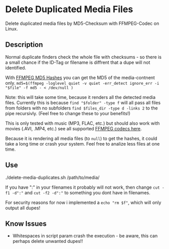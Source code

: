# Delete Duplicated Media Files

Delete duplicated media files by MD5-Checksum with FFMPEG-Codec on Linux.

## Description
Normal duplicate finders check the whole file with checksums - so there is a small chance if the ID-Tag or filename is diffrent that a dupe will not identified.

With [FFMPEG MD5 Hashes](https://ffmpeg.org/ffmpeg-all.html#md5-1) you can get the MD5 of the media-contnent only.
`md5=$(ffmpeg -loglevel quiet -v quiet -err_detect ignore_err -i "$file" -f md5 - < /dev/null )`

Note: this will take some time, because it renders all the detected media files.
Currently this is because `find "$folder" -type f` will all pass all files from folders with no subfolders `find $files_dir -type d -links 2` to the pipe recursivly. (Feel free to change these to your benefits!) 

This is only tested with music (MP3, FLAC, etc.) but should also work with movies (.AVI, .MP4, etc.) see all supported [FFMPEG codecs here](https://www.ffmpeg.org/ffmpeg-codecs.html).

Because it is rendering all media files (to `null`) to get the hashes, it could take a long time or crash your system. Feel free to analize less files at one time.

## Use
./delete-media-duplicates.sh /path/to/media/

If you have ":" in your filenames it probably will not work, then change `cut -f1 -d":"` and `cut -f2 -d":"` to something you dont have in filenames.

For security reasons for now i implemented a `echo "rm $f"`, which will only output all dupes!

## Know Issues
- Whitespaces in script param crash the execution - be aware, this can perhaps delete unwanted dupes!!
